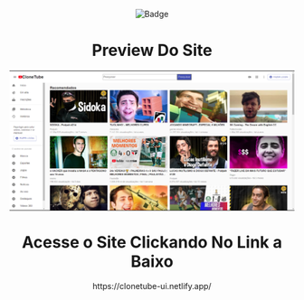 <div align="center">
  
![Badge](https://img.shields.io/badge/React-20232A?style=for-the-badge&logo=react&logoColor=61DAFB)
  
<div align="center"><div align="center"><div align="center">


<h1 align="center">Preview Do Site </h1>

<img align="center" src="https://raw.githubusercontent.com/viniciuszile/Clonetube/main/public/images/preview.PNG" >

<div align="center">
<h1>Acesse o Site Clickando No Link a Baixo</h1>
  https://clonetube-ui.netlify.app/
<div align="center">
